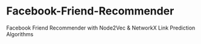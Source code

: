 # Facebook-Friend-Recommender
Facebook Friend Recommender with Node2Vec &amp; NetworkX Link Prediction Algorithms
